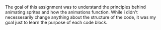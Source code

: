 The goal of this assignment was to understand the principles behind animating sprites and how the animations function. While i didn't necessesarily change anything about the structure of the code,  it was my goal just to learn the purpose of each code block. 